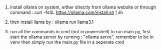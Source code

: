 1. install ollama on system, either directly from ollama website or through command : curl -fsSL https://ollama.com/install.sh | sh
2. then install llama by : ollama run llama3.1

3. run all the commands in cmd (not in powershell)
to run main.py, first start the ollama server by running : "ollama serve", remember to be in venv
then simply run the main.py file in a seperate cmd
